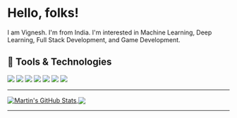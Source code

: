 # Hello, folks!
I am Vignesh.  I'm from India.  I'm interested in Machine Learning, Deep Learning, Full Stack Development, and Game Development.

## 🔧 Tools & Technologies
![](https://img.shields.io/badge/OS-Linux-informational?style=flat&logo=linux&logoColor=white&color=green)
![](https://img.shields.io/badge/OS-Windows-informational?style=flat&logo=windows&logoColor=blue&color=green)
![](https://img.shields.io/badge/Code-Python-informational?style=flat&logo=python&logoColor=skyblue&color=brightgreen)
![](https://img.shields.io/badge/Code-JavaScript-informational?style=flat&logo=javascript&logoColor=yellow&color=brightgreen)
![](https://img.shields.io/badge/Shell-Bash-informational?style=flat&logo=gnu-bash&logoColor=white&color=black)
![](https://img.shields.io/badge/Tools-MongoDB-informational?style=flat&logo=mongodb&logoColor=green&color=informational)
![](https://img.shields.io/badge/Tools-GraphQL-informational?style=flat&logo=graphql&logoColor=ff69b4&color=informational)
<hr />

<a href="https://github.com/vicky1999?tab=repositories">
  <img align="center" src="https://github-readme-stats.vercel.app/api?username=vicky1999&show_icons=true&line_height=27&count_private=true&title_color=blue&text_color=c9cacc&icon_color=skyblue&bg_color=1d1f21" alt="Martin's GitHub Stats" />
</a>

<a href="https://github.com/vicky1999">
  <img align="center" src="https://github-readme-stats.vercel.app/api/top-langs/?username=vicky1999&langs_count=10&layout=compact&title_color=blue&text_color=c9cacc&icon_color=2bbc8a&bg_color=1d1f21&exclude_repo=NewsAR,Ball-Crash,egg-fall,salad-chef" />
</a>
<hr />
